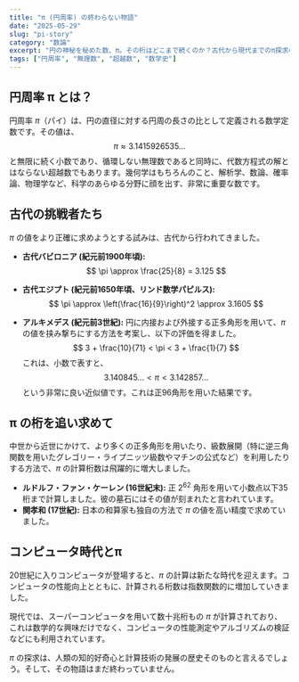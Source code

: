 ```yaml
---
title: "π (円周率) の終わらない物語"
date: "2025-05-29"
slug: "pi-story"
category: "数論"
excerpt: "円の神秘を秘めた数、π。その桁はどこまで続くのか？古代から現代までのπ探求の歴史を辿ります。"
tags: ["円周率", "無理数", "超越数", "数学史"]
---
```


## 円周率 π とは？

円周率 $\pi$（パイ）は、円の直径に対する円周の長さの比として定義される数学定数です。その値は、
$$ \pi \approx 3.1415926535... $$
と無限に続く小数であり、循環しない無理数であると同時に、代数方程式の解とはならない超越数でもあります。幾何学はもちろんのこと、解析学、数論、確率論、物理学など、科学のあらゆる分野に顔を出す、非常に重要な数です。

## 古代の挑戦者たち

$\pi$ の値をより正確に求めようとする試みは、古代から行われてきました。

- **古代バビロニア (紀元前1900年頃):**
  $$ \pi \approx \frac{25}{8} = 3.125 $$

- **古代エジプト (紀元前1650年頃、リンド数学パピルス):**
  $$ \pi \approx \left(\frac{16}{9}\right)^2 \approx 3.1605 $$

- **アルキメデス (紀元前3世紀):** 円に内接および外接する正多角形を用いて、$\pi$ の値を挟み撃ちにする方法を考案し、以下の評価を得ました。
  $$ 3 + \frac{10}{71} < \pi < 3 + \frac{1}{7} $$
    これは、小数で表すと、
    $$ 3.140845... < \pi < 3.142857... $$
  という非常に良い近似値です。これは正96角形を用いた結果です。

## π の桁を追い求めて

中世から近世にかけて、より多くの正多角形を用いたり、級数展開（特に逆三角関数を用いたグレゴリー・ライプニッツ級数やマチンの公式など）を利用したりする方法で、$\pi$ の計算桁数は飛躍的に増大しました。

- **ルドルフ・ファン・ケーレン (16世紀末):** 正 $2^{62}$ 角形を用いて小数点以下35桁まで計算しました。彼の墓石にはその値が刻まれたと言われています。
- **関孝和 (17世紀):** 日本の和算家も独自の方法で $\pi$ の値を高い精度で求めていました。

## コンピュータ時代とπ

20世紀に入りコンピュータが登場すると、$\pi$ の計算は新たな時代を迎えます。コンピュータの性能向上とともに、計算される桁数は指数関数的に増加していきました。

現代では、スーパーコンピュータを用いて数十兆桁もの $\pi$ が計算されており、これは数学的な興味だけでなく、コンピュータの性能測定やアルゴリズムの検証などにも利用されています。

$\pi$ の探求は、人類の知的好奇心と計算技術の発展の歴史そのものと言えるでしょう。そして、その物語はまだ終わっていません。
